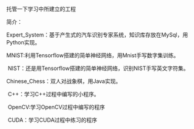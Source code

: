 托管一下学习中所建立的工程

简介：

  Expert_System：基于产生式的汽车识别专家系统，知识库存放在MySql，用Python实现。
  
  MNIST:利用Tensorflow搭建的简单神经网络，用Mnist手写数字集训练。
  
  NIST：还是用Tensorflow搭建的简单神经网络，识别NIST手写英文字符集。
  
  Chinese_Chess：双人对战象棋，用Java实现。
  
  C++：学习C++过程中编写的小程序。
  
  OpenCV:学习OpenCV过程中编写的程序
  
  CUDA：学习CUDA过程中练习的程序
